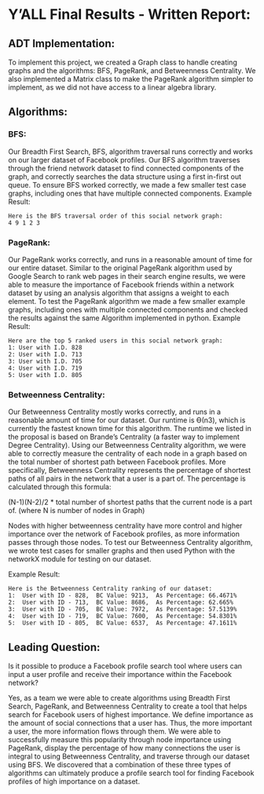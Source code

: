 # Y’ALL Final Results - Written Report:

## ADT Implementation:

To implement this project, we created a Graph class to handle creating graphs and the algorithms: BFS, PageRank, and Betweenness Centrality. We also implemented a Matrix class to make the PageRank algorithm simpler to implement, as we did not have access to a linear algebra library. 

## Algorithms:

### BFS:
Our Breadth First Search, BFS, algorithm traversal runs correctly and works on our larger dataset of Facebook profiles. Our BFS algorithm traverses through the friend network dataset to find connected components of the graph, and correctly searches the data structure using a first in-first out queue. To ensure BFS worked correctly, we made a few smaller test case graphs, including ones that have multiple connected components. 
Example Result:
```
Here is the BFS traversal order of this social network graph: 
4 9 1 2 3 

```
### PageRank: 
Our PageRank works correctly, and runs in a reasonable amount of time for our entire dataset. Similar to the original PageRank algorithm used by Google Search to rank web pages in their search engine results, we were able to measure the importance of Facebook friends within a network dataset by using an analysis algorithm that assigns a weight to each element. To test the PageRank algorithm we made a few smaller example graphs, including ones with multiple connected components and checked the results against the same Algorithm implemented in python. 
Example Result:
```
Here are the top 5 ranked users in this social network graph:
1: User with I.D. 828
2: User with I.D. 713
3: User with I.D. 705
4: User with I.D. 719
5: User with I.D. 805
```

### Betweenness Centrality:
Our Betweenness Centrality mostly works correctly, and runs in a reasonable amount of time for our dataset. Our runtime is Ө(n3), which is currently the fastest known time for this algorithm. The runtime we listed in the proposal is based on Brande’s Centrality (a faster way to implement Degree Centrality). Using our Betweenness Centrality algorithm, we were able to correctly measure the centrality of each node in a graph based on the total number of shortest path between Facebook profiles. More specifically, Betweenness Centrality represents the percentage of shortest paths of all pairs in the network that a user is a part of. The percentage is calculated through this formula:

(N-1)(N-2)/2 * total number of shortest paths that the current node is a part of.
(where N is number of nodes in Graph)

Nodes with higher betweenness centrality have more control and higher importance over the network of Facebook profiles, as more information passes through those nodes. To test our Betweenness Centrality algorithm, we wrote test cases for smaller graphs and then used Python with the networkX module for testing on our dataset.


Example Result:
```
Here is the Betweenness Centrality ranking of our dataset:
1:  User with ID - 828,  BC Value: 9213,  As Percentage: 66.4671%
2:  User with ID - 713,  BC Value: 8686,  As Percentage: 62.665%
3:  User with ID - 705,  BC Value: 7972,  As Percentage: 57.5139%
4:  User with ID - 719,  BC Value: 7600,  As Percentage: 54.8301%
5:  User with ID - 805,  BC Value: 6537,  As Percentage: 47.1611%

```
	
## Leading Question:

Is it possible to produce a Facebook profile search tool where users can input a user profile and receive their importance within the Facebook network? 

Yes, as a team we were able to create algorithms using Breadth First Search, PageRank, and Betweenness Centrality to create a tool that helps search for Facebook users of highest importance. We define importance as the amount of social connections that a user has. Thus, the more important a user, the more information flows through them. We were able to successfully measure this popularity through node importance using PageRank, display the percentage of how many connections the user is integral to using Betweenness Centrality, and traverse through our dataset using BFS. We discovered that a combination of these three types of algorithms can ultimately produce a profile search tool for finding Facebook profiles of high importance on a dataset.
